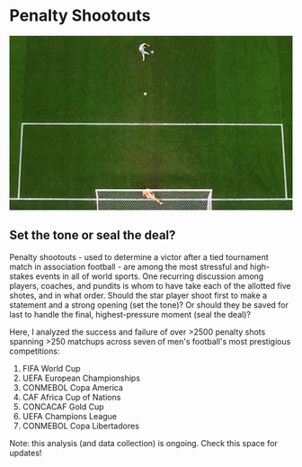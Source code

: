 # Penalty Shootouts

![](resources/messi_pk.webp)

## Set the tone or seal the deal?

Penalty shootouts - used to determine a victor after a tied tournament match in association football - are among the most 
stressful and high-stakes events in all of world sports. One recurring discussion among players, coaches, and pundits is whom 
to have take each of the allotted five shotes, and in what order. Should the star player shoot first to make a statement and a strong
opening (set the tone)? Or should they be saved for last to handle the final, highest-pressure moment (seal the deal)?

Here, I analyzed the success and failure of over >2500 penalty shots spanning >250 matchups across seven of men's football's most
prestigious competitions:

1. FIFA World Cup
2. UEFA European Championships
3. CONMEBOL Copa America
4. CAF Africa Cup of Nations
5. CONCACAF Gold Cup
6. UEFA Champions League
7. CONMEBOL Copa Libertadores

Note: this analysis (and data collection) is ongoing. Check this space for updates!